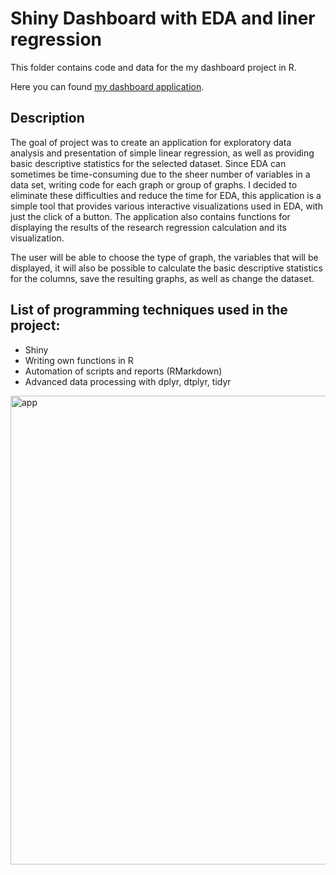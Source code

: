 # Shiny Dashboard with EDA and liner regression

This folder contains code and data for the my dashboard project in R.

Here you can found [my dashboard application](https://daryamisiuliadashboard.shinyapps.io/Shinyapp/).

## Description

The goal of project was to create an application for exploratory data analysis and presentation of simple linear regression, as well as providing basic descriptive statistics for the selected dataset. Since EDA can sometimes be time-consuming due to the sheer number of variables in a data set, writing code for each graph or group of graphs. I decided to eliminate these difficulties and reduce the time for EDA, this application is a simple tool that provides various interactive visualizations used in EDA, with just the click of a button. The application also contains functions for displaying the results of the research regression calculation and its visualization.

The user will be able to choose the type of graph, the variables that will be displayed, it will also be possible to calculate the basic descriptive statistics for the columns, save the resulting graphs, as well as change the dataset.

## List of programming techniques used in the project:

* Shiny
* Writing own functions in R
* Automation of scripts and reports (RMarkdown)
* Advanced data processing with dplyr, dtplyr, tidyr


<img width="750" alt="app" src="https://user-images.githubusercontent.com/57906878/170704732-53150a16-7e0f-4a73-8423-9cb8a52bdda5.PNG">
